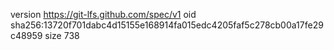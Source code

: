 version https://git-lfs.github.com/spec/v1
oid sha256:13720f701dabc4d15155e168914fa015edc4205faf5c278cb00a17fe29c48959
size 738
